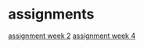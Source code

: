 # assignments

[assignment week 2](https://github.com/saskialuijk/assignments/blob/master/Assignment_week_2.ipynb)
[assignment week 4](https://github.com/saskialuijk/assignments/blob/master/Assignment_week_4%20(1).ipynb)
